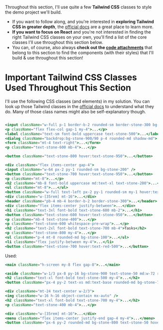 Throughout this section, I'll use quite a few **Tailwind CSS** classes to style the demo project we'll build.

- If you want to follow along, and you're interested in **exploring Tailwind CSS in greater depth**, the [official docs](https://tailwindcss.com/docs/installation) are a great place to learn more.
- **If you want to focus on React** and you're not interested in finding the right Tailwind CSS classes on your own, you'll find a list of the core classes I'll use throughout this section below.
- You can, of course, also always **check out the [code attachments](/code/09%20Practice%20Project%20-%20Project%20Management/)** that belong to this section to find the components (with their styles) that I'll build & use throughout this section!

# Important Tailwind CSS Classes Used Throughout This Section

I'll use the following CSS classes (and elements) in my solution. You can look up those Tailwind classes in the [official docs](https://tailwindcss.com/docs/utility-first) to understand what they do. Many of those class names might also be self-explanatory though.

```jsx

<input className="w-full p-1 border-b-2 rounded-sm border-stone-300 bg-stone-200 text-stone-600 focus:outline-none focus:border-stone-600" />
<p className="flex flex-col gap-1 my-4">...</p>
<label className="text-sm font-bold uppercase text-stone-500">...</label>
<dialog className="backdrop:bg-stone-900/90 p-4 rounded-md shadow-md">...</dialog>
<form className="mt-4 text-right">...</form>
<p className="text-stone-600 mb-4">...</p>

<button className="text-stone-800 hover:text-stone-950">...</button>

<div className="flex items-center gap-4">
<input className="w-64 px-2 py-1 rounded-sm bg-stone-200" />
<button className="text-stone-700 hover:text-stone-950">...</button>
<p className="mt-8">...</p>
<h2 className="mb-8 font-bold uppercase md:text-xl text-stone-200">...</h2>
<ul className="mt-8">...</ul>
<button className="w-full text-left px-2 py-1 rounded-sm my-1 hover:text-stone-200 hover:bg-stone-800">...</button>
<div className="w-[35rem] mt-16">...</div>
<header className="pb-4 mb-4 border-b-2 border-stone-300">...</header>
<div className="flex items-center justify-between">...</div>
<h1 className="text-3xl font-bold text-stone-600 mb-2">...</h1>
<button className="text-stone-600 hover:text-stone-950">...</button>
<p className="mb-4 text-stone-400">...</p>
<p className="text-stone-600 whitespace-pre-wrap">...</p>
<h2 className="text-2xl font-bold text-stone-700 mb-4">Tasks</h2>
<p className="text-stone-800 my-4">...</p>
<ul className="p-4 mt-8 rounded-md bg-stone-100">...</ul>
<li className="flex justify-between my-4">...</li>
<button className="text-stone-700 hover:text-red-500">...</button>
```

Used:

```jsx
<main className="h-screen my-8 flex gap-8">...</main>

<aside className="w-1/3 px-8 py-16 bg-stone-900 text-stone-50 md:w-72 rounded-r-xl">
<h2 className="text-xl font-bold text-stone-500 my-4">...</h2>
<button className="px-4 py-2 text-xs md:text-base rounded-md bg-stone-700 text-stone-400 hover:bg-stone-600 hover:text-stone-100">...</button>

<div className="mt-24 text-center w-2/3">
<img className="w-16 h-16 object-contain mx-auto" />
<h2 className="text-xl font-bold text-stone-700 my-4">...</h2>
<p className="text-stone-400 mb-4">...</p>

<div className="w-[35rem] mt-16">...</div>
<menu className="flex items-center justify-end gap-4 my-4">...</menu>
<button className="px-6 py-2 rounded-md bg-stone-800 text-stone-50 hover:bg-stone-950">Save</button>
```
